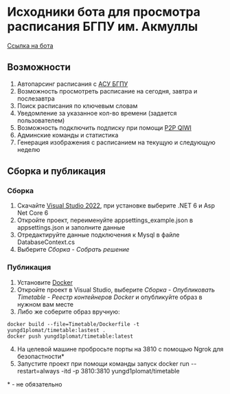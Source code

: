 # Исходники бота для просмотра расписания БГПУ им. Акмуллы
[Ссылка на бота](https://vk.com/adobot)

## Возможности
1. Автопарсинг расписания с [АСУ БГПУ](https://asu.bspu.ru/Rasp/)
2. Возможность просмотреть расписание на сегодня, завтра и послезавтра
3. Поиск расписания по ключевым словам
4. Уведомление за указанное кол-во времени (задается пользователем)
5. Возможность подключить подписку при помощи [P2P QIWI](https://p2p.qiwi.com/)
6. Админские команды и статистика
7. Генерация изображения с расписанием на текущую и следующую неделю

## Сборка и публикация

### Сборка
1. Скачайте [Visual Studio 2022](https://visualstudio.microsoft.com/ru/thank-you-downloading-visual-studio/?sku=Community&channel=Release&version=VS2022&source=VSLandingPage&passive=false&cid=2030), при установке выберите .NET 6 и Asp Net Core 6
2. Откройте проект, переименуйте appsettings_example.json в appsettings.json и заполните данные
3. Отредактируйте данные подключения к Mysql в файле DatabaseContext.cs
3. Выберите *Сборка - Собрать решение*

### Публикация
1. Установите [Docker](https://www.docker.com/products/docker-desktop/) 
2. Откройте проект в Visual Studio, выберите *Сборка - Опубликовать Timetable - Реестр контейнеров Docker* и опубликуйте образ в нужном вам месте
3. Либо же соберите образ вручную:
```
docker build --file=Timetable/Dockerfile -t yungd1plomat/timetable:lastest .
docker push yungd1plomat/timetable:latest
```
4. На целевой машине пробросьте порты на 3810 с помощью Ngrok для безопастности\*
5. Запустите проект при помощи команды запуск docker run --restart=always -itd -p 3810:3810 yungd1plomat/timetable

\* - не обязательно
